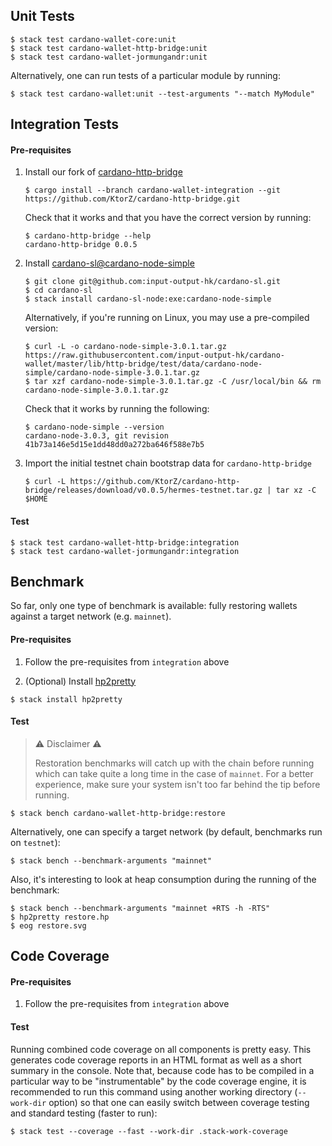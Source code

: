## Unit Tests

```
$ stack test cardano-wallet-core:unit
$ stack test cardano-wallet-http-bridge:unit
$ stack test cardano-wallet-jormungandr:unit
```

Alternatively, one can run tests of a particular module by running:

```
$ stack test cardano-wallet:unit --test-arguments "--match MyModule"
```

## Integration Tests

#### Pre-requisites

1. Install our fork of [cardano-http-bridge](https://github.com/KtorZ/cardano-http-bridge)

    ```
    $ cargo install --branch cardano-wallet-integration --git https://github.com/KtorZ/cardano-http-bridge.git
    ```

    Check that it works and that you have the correct version by running:
    ```
    $ cardano-http-bridge --help
    cardano-http-bridge 0.0.5
    ```

2. Install [cardano-sl@cardano-node-simple](https://github.com/input-output-hk/cardano-sl)

    ```
    $ git clone git@github.com:input-output-hk/cardano-sl.git
    $ cd cardano-sl
    $ stack install cardano-sl-node:exe:cardano-node-simple
    ```

    Alternatively, if you're running on Linux, you may use a pre-compiled version:

    ```
    $ curl -L -o cardano-node-simple-3.0.1.tar.gz https://raw.githubusercontent.com/input-output-hk/cardano-wallet/master/lib/http-bridge/test/data/cardano-node-simple/cardano-node-simple-3.0.1.tar.gz
    $ tar xzf cardano-node-simple-3.0.1.tar.gz -C /usr/local/bin && rm cardano-node-simple-3.0.1.tar.gz
    ```

    Check that it works by running the following:
    ```
    $ cardano-node-simple --version
    cardano-node-3.0.3, git revision 41b73a146e5d15e1dd48dd0a272ba646f588e7b5
    ```

3. Import the initial testnet chain bootstrap data for `cardano-http-bridge`

    ```
    $ curl -L https://github.com/KtorZ/cardano-http-bridge/releases/download/v0.0.5/hermes-testnet.tar.gz | tar xz -C $HOME
    ```

#### Test

```
$ stack test cardano-wallet-http-bridge:integration
$ stack test cardano-wallet-jormungandr:integration
```

## Benchmark

So far, only one type of benchmark is available: fully restoring wallets
against a target network (e.g. `mainnet`).

#### Pre-requisites

1. Follow the pre-requisites from `integration` above

2. (Optional) Install [hp2pretty](https://www.stackage.org/nightly-2019-03-25/package/hp2pretty-0.9)

```
$ stack install hp2pretty
```

#### Test

> :warning: Disclaimer :warning: 
>
> Restoration benchmarks will catch up with the chain before running which can
> take quite a long time in the case of `mainnet`. For a better experience, make
> sure your system isn't too far behind the tip before running.

```
$ stack bench cardano-wallet-http-bridge:restore
```

Alternatively, one can specify a target network (by default, benchmarks run on `testnet`):

```
$ stack bench --benchmark-arguments "mainnet"
```

Also, it's interesting to look at heap consumption during the running of the benchmark:

```
$ stack bench --benchmark-arguments "mainnet +RTS -h -RTS"
$ hp2pretty restore.hp
$ eog restore.svg
```

## Code Coverage

#### Pre-requisites

1. Follow the pre-requisites from `integration` above

#### Test

Running combined code coverage on all components is pretty easy. This generates code coverage reports in an HTML format as well as a short summary in the console. Note that, because code has to be compiled in a particular way to be "instrumentable" by the code coverage engine, it is recommended to run this command using another working directory (`--work-dir` option) so that one can easily switch between coverage testing and standard testing (faster to run):

```
$ stack test --coverage --fast --work-dir .stack-work-coverage
```